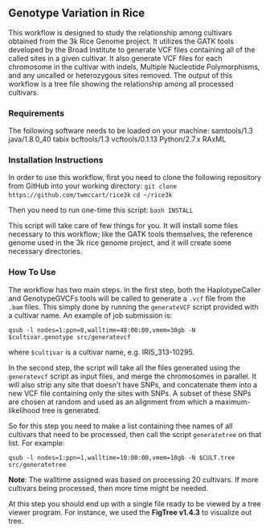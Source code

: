 ## Genotype Variation in Rice
This workflow is designed to study the relationship among cultivars obtained from the 3k Rice Genome project. It utilizes the GATK 
tools developed by the Broad Institute to generate VCF files containing all of the called sites in a given cultivar. It also 
generate VCF files for each chromosome in the cultivar with indels, Multiple Nucleotide Polymorphisms, and any uncalled or 
heterozygous sites removed. The output of this workflow is a tree file showing the relationship among all processed cultivars.  

### Requirements
The following software needs to be loaded on your machine:
samtools/1.3
java/1.8.0_40
tabix
bcftools/1.3
vcftools/0.1.13
Python/2.7.x
RAxML

### Installation Instructions
In order to use this workflow, first you need to clone the following repository from GitHub into your working
directory:
`git clone https://github.com/twmccart/rice3k`
`cd ~/rice3k`

Then you need to run one-time this script:
`bash INSTALL`

This script will take care of few things for you. It will install some files necessary to this workflow; like the GATK 
tools themselves, the reference genome used in the 3k rice genome project, and it will create some necessary directories. 

### How To Use
The workflow has two main steps. In the first step, both the HaplotypeCaller and GenotypeGVCFs tools will be called to
generate a `.vcf` file from the `.bam` files. This simply done by running the `generateVCF` script provided with a
cultivar name. An example of job submission is:

`qsub -l nodes=1:ppn=8,walltime=48:00:00,vmem=30gb -N $cultivar.genotype src/generatevcf`

where `$cultivar` is a cultivar name, e.g. IRIS_313-10295.

In the second step, the script will take all the files generated using the `generatevcf` script as input files, and merge the 
chromosomes in parallel. It will also strip any site that doesn't have SNPs, and concatenate them into a new VCF file containing 
only the sites with SNPs. A subset of these SNPs are chosen at random and used as an alignment from which a maximum-likelihood tree 
is generated.  

So for this step you need to make a list containing thee names of all cultivars that need to be processed, then call the script 
`generatetree` on that list. For example:

`qsub -l nodes=1:ppn=1,walltime=10:00:00,vmem=10gb -N $CULT.tree src/generatetree`

**Note**: The walltime assigned was based on processing 20 cultivars. If more cultivars being processed, then more time might be 
needed. 

At this step you should end up with a single file ready to be viewed by a tree viewer program. For instance, we used the **FigTree 
v1.4.3** to visualize out tree.
